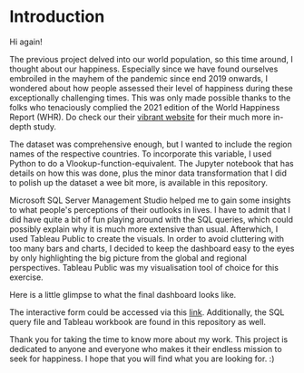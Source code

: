 # Introduction

Hi again!

The previous project delved into our world population, so this time around, I thought about our happiness. Especially since we have found ourselves embroiled in the mayhem of the pandemic since end 2019 onwards, I wondered about how people assessed their level of happiness during these exceptionally challenging times. This was only made possible thanks to the folks who tenaciously complied the 2021 edition of the World Happiness Report (WHR). Do check our their [vibrant website](https://worldhappiness.report/ed/2021/) for their much more in-depth study.

The dataset was comprehensive enough, but I wanted to include the region names of the respective countries. To incorporate this variable, I used Python to do a Vlookup-function-equivalent. The Jupyter notebook that has details on how this was done, plus the minor data transformation that I did to polish up the dataset a wee bit more, is available in this repository.

Microsoft SQL Server Management Studio helped me to gain some insights to what people's perceptions of their outlooks in lives. I have to admit that I did have quite a bit of fun playing around with the SQL queries, which could possibly explain why it is much more extensive than usual. Afterwhich, I used Tableau Public to create the visuals. In order to avoid cluttering with too many bars and charts, I decided to keep the dashboard easy to the eyes by only highlighting the big picture from the global and regional perspectives. Tableau Public was my visualisation tool of choice for this exercise.

Here is a little glimpse to what the final dashboard looks like.



The interactive form could be accessed via this [link](https://public.tableau.com/views/OurHappiness/Dashboard1?:language=en-US&publish=yes&:display_count=n&:origin=viz_share_link). Additionally, the SQL query file and Tableau workbook are found in this repository as well.

Thank you for taking the time to know more about my work. This project is dedicated to anyone and everyone who makes it their endless mission to seek for happiness. I hope that you will find what you are looking for. :)